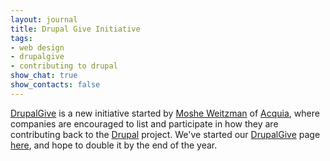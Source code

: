 ```yaml
---
layout: journal
title: Drupal Give Initiative
tags: 
- web design
- drupalgive
- contributing to drupal
show_chat: true
show_contacts: false
---
```


<a href="http://drupal.org/drupalgive" target="_blank">DrupalGive</a> is a new initiative started by <a href="http://drupal.org/user/23" target="_blank">Moshe Weitzman</a> of <a href="https://www.acquia.com/" target="_blank">Acquia</a>, where companies are encouraged to list and participate in how they are contributing back to the <a href="http://drupal.org" target="_blank">Drupal</a> project. We&#39;ve started our <a href="/drupalgive">DrupalGive</a> page <a href="/drupalgive">here</a>, and hope to double it by the end of the year.